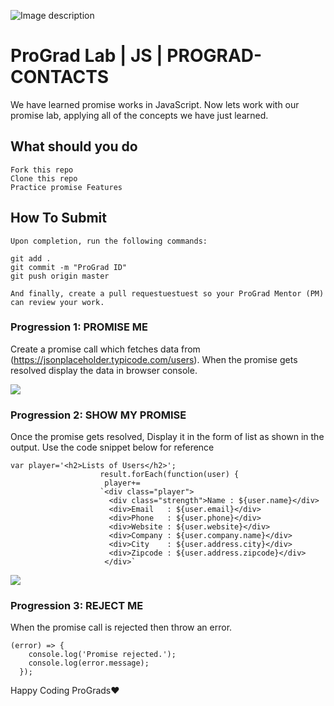 ![Image description](https://i1.faceprep.in/ProGrad/prograd-logo.png)

# ProGrad Lab | JS | PROGRAD-CONTACTS

We have learned promise works in JavaScript. Now lets work with our promise lab, applying all of the concepts we have just learned.

## What should you do

```
Fork this repo
Clone this repo
Practice promise Features
```

## How To Submit

```
Upon completion, run the following commands:

git add .
git commit -m "ProGrad ID"
git push origin master

And finally, create a pull requestuestuest so your ProGrad Mentor (PM) can review your work.
```

### Progression 1: PROMISE ME

Create a promise call which fetches data from (https://jsonplaceholder.typicode.com/users). When the promise gets resolved display the data in browser console.

![](https://i1.faceprep.in/ProGrad/contact-1.png)

### Progression 2: SHOW MY PROMISE

Once the promise gets resolved, Display it in the form of list as shown in the output.
Use the code snippet below for reference

```
var player='<h2>Lists of Users</h2>';
                    result.forEach(function(user) {
                     player+=
                    `<div class="player">
                      <div class="strength">Name : ${user.name}</div>
                      <div>Email   : ${user.email}</div>
                      <div>Phone   : ${user.phone}</div>
                      <div>Website : ${user.website}</div>
                      <div>Company : ${user.company.name}</div>
                      <div>City    : ${user.address.city}</div>
                      <div>Zipcode : ${user.address.zipcode}</div>
                     </div>`
```

![](https://i1.faceprep.in/ProGrad/contact-2.png)

### Progression 3: REJECT ME

When the promise call is rejected then throw an error.

```
(error) => {
    console.log('Promise rejected.');
    console.log(error.message);
  });
```

Happy Coding ProGrads❤️
